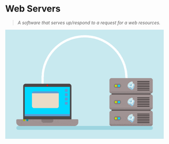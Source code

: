 # Web Servers
   > *A software that serves up/respond to a request for a web resources.*

![Alt Text](web-hosting1.gif)
